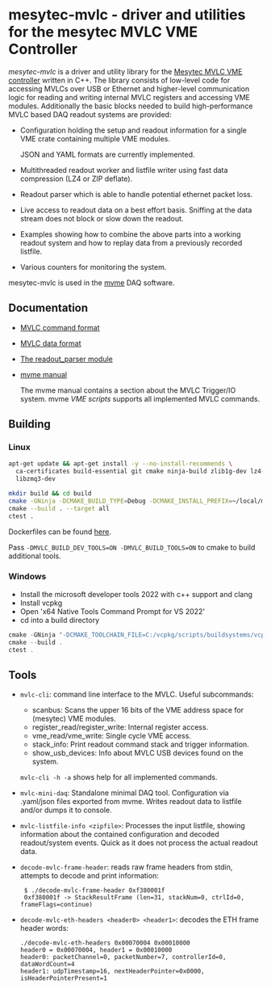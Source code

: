 # mesytec-mvlc - driver and utilities for the mesytec MVLC VME Controller

*mesytec-mvlc* is a driver and utility library for the [Mesytec MVLC VME
controller](https://mesytec.com/products/nuclear-physics/MVLC.html) written in
C++. The library consists of low-level code for accessing MVLCs over USB or
Ethernet and higher-level communication logic for reading and writing internal
MVLC registers and accessing VME modules. Additionally the basic blocks needed
to build high-performance MVLC based DAQ readout systems are provided:

* Configuration holding the setup and readout information for a single VME
  crate containing multiple VME modules.

  JSON and YAML formats are currently implemented.

* Multithreaded readout worker and listfile writer using fast data compression
  (LZ4 or ZIP deflate).

* Readout parser which is able to handle potential ethernet packet loss.

* Live access to readout data on a best effort basis. Sniffing at the data
  stream does not block or slow down the readout.

* Examples showing how to combine the above parts into a working readout system
  and how to replay data from a previously recorded listfile.

* Various counters for monitoring the system.

mesytec-mvlc is used in the [mvme](https://mesytec.com/downloads/mvme.html) DAQ
software.

## Documentation

* [MVLC command format](doc/command_format.md)
* [MVLC data format](doc/data_format.md)
* [The readout_parser module](doc/readout_parser.md)
* [mvme manual](https://mesytec.com/downloads/mvme/mvme.pdf)

  The mvme manual contains a section about the MVLC Trigger/IO system. mvme *VME
  scripts* supports all implemented MVLC commands.

## Building

### Linux

```sh
apt-get update && apt-get install -y --no-install-recommends \
  ca-certificates build-essential git cmake ninja-build zlib1g-dev lz4-dev \
  libzmq3-dev

mkdir build && cd build
cmake -GNinja -DCMAKE_BUILD_TYPE=Debug -DCMAKE_INSTALL_PREFIX=~/local/mesytec-mvlc .. \
cmake --build . --target all
ctest .
```

Dockerfiles can be found [here](tools/dockerfiles).

Pass `-DMVLC_BUILD_DEV_TOOLS=ON -DMVLC_BUILD_TOOLS=ON` to cmake to build additional tools.

### Windows

* Install the microsoft developer tools 2022 with c++ support and clang
* Install vcpkg
* Open 'x64 Native Tools Command Prompt for VS 2022'
* cd into a build directory
```powershell
cmake -GNinja "-DCMAKE_TOOLCHAIN_FILE=C:/vcpkg/scripts/buildsystems/vcpkg.cmake" -DCMAKE_C_COMPILER="C:\Program Files\Microsoft Visual Studio\2022\Community\VC\Tools\Llvm\x64\bin\clang-cl.exe" -DCMAKE_CXX_COMPILER="C:\Program Files\Microsoft Visual Studio\2022\Community\VC\Tools\Llvm\x64\bin\clang-cl.exe" <path_to_source>
cmake --build .
ctest .
```


## Tools

* `mvlc-cli`: command line interface to the MVLC. Useful subcommands:
  - scanbus: Scans the upper 16 bits of the VME address space for (mesytec) VME modules.
  - register_read/register_write: Internal register access.
  - vme_read/vme_write: Single cycle VME access.
  - stack_info: Print readout command stack and trigger information.
  - show_usb_devices: Info about MVLC USB devices found on the system.

  `mvlc-cli -h -a` shows help for all implemented commands.

* `mvlc-mini-daq`: Standalone minimal DAQ tool. Configuration via .yaml/json
  files exported from mvme. Writes readout data to listfile and/or dumps it to
  console.

* `mvlc-listfile-info <zipfile>`: Processes the input listfile, showing
  information about the contained configuration and decoded readout/system
  events. Quick as it does not process the actual readout data.

* `decode-mvlc-frame-header`: reads raw frame headers from stdin, attempts to
  decode and print information:
  ```
   $ ./decode-mvlc-frame-header 0xf380001f
   0xf380001f -> StackResultFrame (len=31, stackNum=0, ctrlId=0, frameFlags=continue)
   ```

* `decode-mvlc-eth-headers <header0> <header1>`: decodes the ETH frame header words:
  ```
  ./decode-mvlc-eth-headers 0x00070004 0x00010000
  header0 = 0x00070004, header1 = 0x00010000
  header0: packetChannel=0, packetNumber=7, controllerId=0, dataWordCount=4
  header1: udpTimestamp=16, nextHeaderPointer=0x0000, isHeaderPointerPresent=1
  ```
